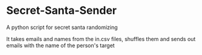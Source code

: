 # Secret-Santa-Sender
A python script for secret santa randomizing

It takes emails and names from the in.csv files, shuffles them and sends out emails with the name of the person's target
